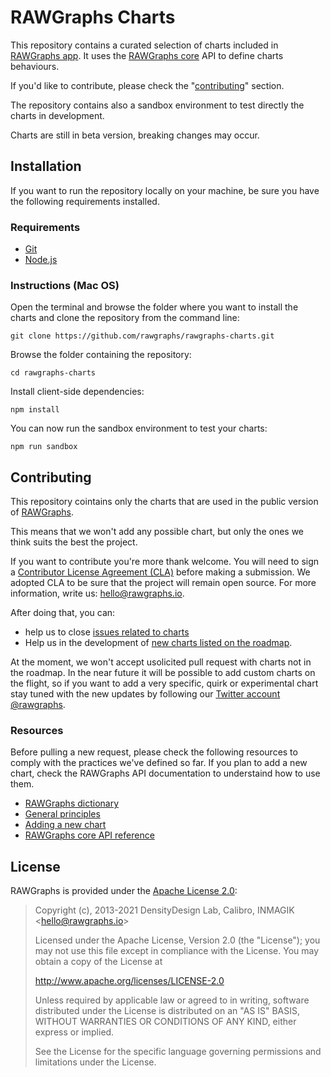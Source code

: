 # RAWGraphs Charts

This repository contains a curated selection of charts included in [RAWGraphs app](https://github.com/rawgraphs/rawgraphs-app). It uses the [RAWGraphs core](https://github.com/rawgraphs/rawgraphs-core) API to define charts behaviours.

If you'd like to contribute, please check the "[contributing](#contributing)" section.

The repository contains also a sandbox environment to test directly the charts in development.

Charts are still in beta version, breaking changes may occur.

## Installation

If you want to run the repository locally on your machine, be sure you have the following requirements installed.

### Requirements

- [Git](https://git-scm.com/book/en/v2/Getting-Started-Installing-Git)
- [Node.js](https://nodejs.org/en/)

### Instructions (Mac OS)

Open the terminal and browse the folder where you want to install the charts and clone the repository from the command line:

```shell
git clone https://github.com/rawgraphs/rawgraphs-charts.git
```

Browse the folder containing the repository:

```shell
cd rawgraphs-charts
```

Install client-side dependencies:

```shell
npm install
```

You can now run the sandbox environment to test your charts:

```shell
npm run sandbox
```

## Contributing

This repository cointains only the charts that are used in the public version of [RAWGraphs](https://app.rawgraphs.io/).

This means that we won't add any possible chart, but only the ones we think suits the best the project.

If you want to contribute you're more thank welcome. You will need to sign a [Contributor License Agreement (CLA)](https://en.wikipedia.org/wiki/Contributor_License_Agreement) before making a submission. We adopted CLA to be sure that the project will remain open source. For more information, write us: [hello@rawgraphs.io](mailto:hello@rawgraphs.io).

After doing that, you can:

- help us to close [issues related to charts](https://github.com/rawgraphs/rawgraphs-charts/issues)
- Help us in the development of [new charts listed on the roadmap](https://github.com/rawgraphs/rawgraphs-charts/projects/2).

At the moment, we won't accept usolicited pull request with charts not in the roadmap. In the near future it will be possible to add custom charts on the flight, so if you want to add a very specific, quirk or experimental chart stay tuned with the new updates by following our [Twitter account @rawgraphs](https://twitter.com/rawgraphs).

### Resources

Before pulling a new request, please check the following resources to comply with the practices we've defined so far. If you plan to add a new chart, check the RAWGraphs API documentation to understaind how to use them.

- [RAWGraphs dictionary](docs/RAWGraphs-dictionary.md)
- [General principles](docs/good-practices.md)
- [Adding a new chart](docs/add-a-new-chart.md)
- [RAWGraphs core API reference](https://rawgraphs.github.io/rawgraphs-core)

## License

RAWGraphs is provided under the [Apache License 2.0](https://github.com/rawgraphs/rawgraphs-frontend/blob/master/LICENSE):

> Copyright (c), 2013-2021 DensityDesign Lab, Calibro, INMAGIK \<hello@rawgraphs.io\>
>
> Licensed under the Apache License, Version 2.0 (the "License"); you may not use this file except in compliance with the License.
> You may obtain a copy of the License at
>
> http://www.apache.org/licenses/LICENSE-2.0
>
> Unless required by applicable law or agreed to in writing, software distributed under the License is distributed on an "AS IS" BASIS, WITHOUT WARRANTIES OR CONDITIONS OF ANY KIND, either express or implied.
>
> See the License for the specific language governing permissions and limitations under the License.
